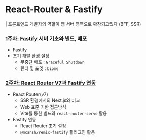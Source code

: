 # React-Router & Fastify

| 프론트엔드 개발자의 역할이 웹 서버 영역으로 확장되고있다 (BFF, SSR)

### [1주차: Fastify 서버 기초와 빌드, 배포](./docs/week-1.md)

- Fastify
- 초기 개발 환경 설정
  - 무중단 배포 : `Graceful Shutdown`
  - 린터 및 포멧 : `biome`

### [2주차: React Router V7과 Fastify 연동](./docs/week-2.md)

- React Router(v7)
  - SSR 환경에서의 Next.js와 비교
  - Web 표준 기반 접근방식
  - Vite를 통한 빌드와 `react-router-serve` 활용
- Fastify 연동
  - React Router 초기 설정
  - `@mcansh/remix-fastify` 플러그인 활용
